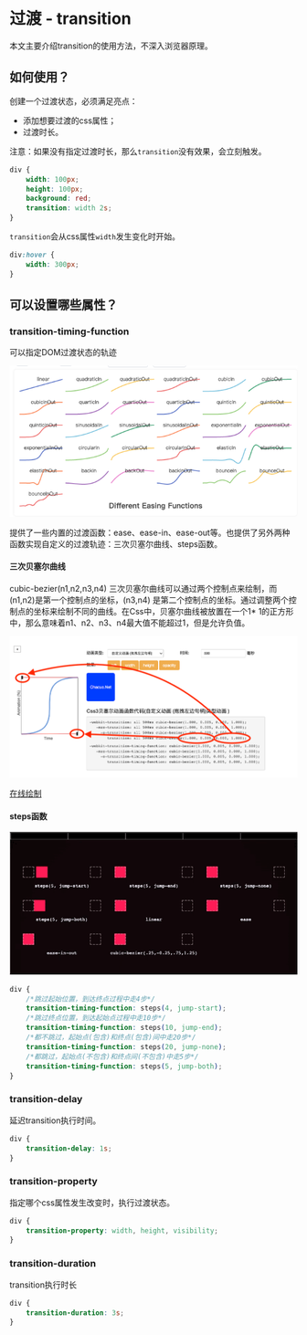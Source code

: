 # 过渡 - transition

本文主要介绍transition的使用方法，不深入浏览器原理。

## 如何使用？

创建一个过渡状态，必须满足亮点：

- 添加想要过渡的css属性；
- 过渡时长。

注意：如果没有指定过渡时长，那么`transition`没有效果，会立刻触发。

```css
div {
    width: 100px;
    height: 100px;
    background: red;
    transition: width 2s;
}
```

`transition`会从css属性`width`发生变化时开始。

```css
div:hover {
    width: 300px;
}
```

## 可以设置哪些属性？

### transition-timing-function

可以指定DOM过渡状态的轨迹

![img.png](/imgs/animation/timing-func.png)

提供了一些内置的过渡函数：ease、ease-in、ease-out等。也提供了另外两种函数实现自定义的过渡轨迹：三次贝塞尔曲线、steps函数。

#### 三次贝塞尔曲线

cubic-bezier(n1,n2,n3,n4) 三次贝塞尔曲线可以通过两个控制点来绘制，而(n1,n2)是第一个控制点的坐标，(n3,n4)
是第二个控制点的坐标。通过调整两个控制点的坐标来绘制不同的曲线。在Css中，贝塞尔曲线被放置在一个1*
1的正方形中，那么意味着n1、n2、n3、n4最大值不能超过1，但是允许负值。

![img.png](/imgs/animation/cubic-bezier.png)

[在线绘制](http://web.chacuo.net/css3beziertool)

#### steps函数

![img.png](/imgs/animation/steps.gif)

```css
div {
    /*跳过起始位置，到达终点过程中走4步*/
    transition-timing-function: steps(4, jump-start);
    /*跳过终点位置，到达起始点过程中走10步*/
    transition-timing-function: steps(10, jump-end);
    /*都不跳过，起始点(包含)和终点(包含)间中走20步*/
    transition-timing-function: steps(20, jump-none);
    /*都跳过，起始点(不包含)和终点间(不包含)中走5步*/
    transition-timing-function: steps(5, jump-both);
}
```

### transition-delay

延迟transition执行时间。

```css
div {
    transition-delay: 1s;
}
```

### transition-property

指定哪个css属性发生改变时，执行过渡状态。

```css
div {
    transition-property: width, height, visibility;
}
```

### transition-duration

transition执行时长

```css
div {
    transition-duration: 3s;
}
```
